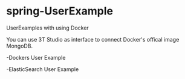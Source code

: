 # spring-UserExample
UserExamples with using Docker

You can use 3T Studio as interface to connect Docker's offical image MongoDB.

-Dockers User Example 

-ElasticSearch User Example 

